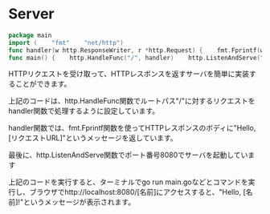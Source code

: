 # Server

```go
package main
import (    "fmt"    "net/http")
func handler(w http.ResponseWriter, r *http.Request) {    fmt.Fprintf(w, "Hello, %s!", r.URL.Path[1:])}
func main() {    http.HandleFunc("/", handler)    http.ListenAndServe(":8080", nil)}
```

HTTPリクエストを受け取って、HTTPレスポンスを返すサーバを簡単に実装することができます。

上記のコードは、http.HandleFunc関数でルートパス"/"に対するリクエストをhandler関数で処理するように設定しています。

handler関数では、fmt.Fprintf関数を使ってHTTPレスポンスのボディに"Hello, [リクエストURL]"というメッセージを返しています。

最後に、http.ListenAndServe関数でポート番号8080でサーバを起動しています

上記のコードを実行すると、ターミナルでgo run main.goなどとコマンドを実行し、ブラウザでhttp://localhost:8080/[名前]にアクセスすると、"Hello, [名前]!"というメッセージが表示されます。